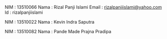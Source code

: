 NIM	  : 13510066
Nama  : Rizal Panji Islami
Email : rizalpanjiislami@yahoo.com
Id	  : rizalpanjiislami

NIM   : 13510022
Nama  : Kevin Indra Saputra

NIM   : 13510082
Nama  : Pande Made Prajna Pradipa